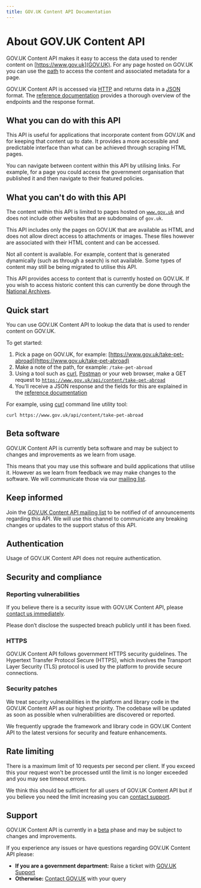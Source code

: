 ```yaml
---
title: GOV.UK Content API Documentation
---
```


# About GOV.UK Content API

GOV.UK Content API makes it easy to access the data used to render content
on [https://www.gov.uk](GOV.UK). For any page hosted on GOV.UK you can use
the [path](#quick-start) to access the content and associated metadata for
a page.

GOV.UK Content API is accessed via [HTTP][] and returns data in a [JSON][]
format. The [reference documentation](reference.html) provides a thorough
overview of the endpoints and the response format.

## What you can do with this API

This API is useful for applications that incorporate content from GOV.UK and
for keeping that content up to date. It provides a more accessible and
predictable interface than what can be achieved through scraping HTML pages.

You can navigate between content within this API by utilising links. For
example, for a page you could access the government organisation that published
it and then navigate to their featured policies.

## What you can't do with this API

The content within this API is limited to pages hosted on
[`www.gov.uk`](https://www.gov.uk) and does not include other websites that are
subdomains of `gov.uk`.

This API includes only the pages on GOV.UK that are available as HTML and does
not allow direct access to attachments or images. These files however are
associated with their HTML content and can be accessed.

Not all content is available. For example, content that is generated
dynamically (such as through a search) is not available. Some types of content
may still be being migrated to utilise this API.

This API provides access to content that is currently hosted on GOV.UK. If
you wish to access historic content this can currently be done through the
[National Archives][].

## Quick start

You can use GOV.UK Content API to lookup the data that is used to render
content on GOV.UK.

To get started:

 1. Pick a page on GOV.UK, for example: [https://www.gov.uk/take-pet-abroad](https://www.gov.uk/take-pet-abroad)
 2. Make a note of the path, for example: `/take-pet-abroad`
 3. Using a tool such as [curl](https://curl.haxx.se/),
    [Postman](https://www.getpostman.com/) or your web browser, make a GET
    request to [`https://www.gov.uk/api/content/take-pet-abroad`](https://www.gov.uk/api/content/take-pet-abroad)
 4. You’ll receive a JSON response and the fields for this are
    explained in the [reference documentation](reference.html)

For example, using [curl](https://curl.haxx.se/) command line utility tool:

```shell
curl https://www.gov.uk/api/content/take-pet-abroad
```

## Beta software

GOV.UK Content API is currently beta software and may be subject to changes
and improvements as we learn from usage.

This means that you may use this software and build applications that utilise
it. However as we learn from feedback we may make changes to the software.
We will communicate those via our [mailing list](#keep-informed).

## Keep informed

Join the [GOV.UK Content API mailing list][google-group] to be notified of
of announcements regarding this API. We will use this channel to communicate
any breaking changes or updates to the support status of this API.

## Authentication

Usage of GOV.UK Content API does not require authentication.

## Security and compliance

### Reporting vulnerabilities

If you believe there is a security issue with GOV.UK Content API, please
[contact us immediately](#support).

Please don’t disclose the suspected breach publicly until it has been fixed.

### HTTPS

GOV.UK Content API follows government HTTPS security guidelines. The
Hypertext Transfer Protocol Secure (HTTPS), which involves the Transport Layer
Security (TLS) protocol is used by the platform to provide secure connections.

### Security patches

We treat security vulnerabilities in the platform and library code in the GOV.UK
Content API as our highest priority. The codebase will be updated as soon as
possible when vulnerabilities are discovered or reported.

We frequently upgrade the framework and library code in GOV.UK Content API
to the latest versions for security and feature enhancements.

## Rate limiting

There is a maximum limit of 10 requests per second per client. If you exceed
this your request won't be processed until the limit is no longer exceeded
and you may see timeout errors.

We think this should be sufficient for all users of GOV.UK Content API but
if you believe you need the limit increasing you can [contact support](#support).

## Support

GOV.UK Content API is currently in a [beta](https://www.gov.uk/help/beta)
phase and may be subject to changes and improvements.

If you experience any issues or have questions regarding GOV.UK Content API
please:

- **If you are a government department:** Raise a ticket with [GOV.UK Support][]
- **Otherwise:** [Contact GOV.UK][] with your query


[google-group]: https://groups.google.com/a/digital.cabinet-office.gov.uk/forum/#!forum/contentapi
[National Archives]: http://webarchive.nationalarchives.gov.uk/*/https://www.gov.uk/
[HTTP]: https://en.wikipedia.org/wiki/Hypertext_Transfer_Protocol
[JSON]: https://en.wikipedia.org/wiki/JSON
[GOV.UK Support]: https://support.publishing.service.gov.uk
[Contact GOV.UK]: https://www.gov.uk/contact/govuk
